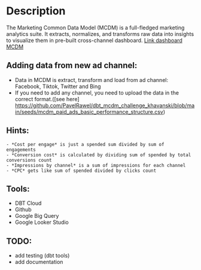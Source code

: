 

# Description
The Marketing Common Data Model (MCDM) is a full-fledged marketing analytics suite. It extracts, normalizes, and transforms raw data into insights to visualize them in pre-built cross-channel dashboard.
 [Link dashboard MCDM](https://lookerstudio.google.com/reporting/6b3ff69f-45ce-421d-a7d4-e4d35e8cfd80/page/p_jkx3k9996c)

## Adding data from new ad channel:
- Data in MCDM is extract, transform and load from ad channel: Facebook, Tiktok, Twitter and Bing
- If you need to add any channel, you need to upload the data in the correct format.([see here] https://github.com/PavelRawel/dbt_mcdm_challenge_khavanski/blob/main/seeds/mcdm_paid_ads_basic_performance_structure.csv)

## Hints:
	- *Cost per engage* is just a spended sum divided by sum of engagements
	- *Conversion cost* is calculated by dividing sum of spended by total conversions count
	- *Impressions by channel* is a sum of impressions for each channel
	- *CPC* gets like sum of spended divided by clicks count

## Tools:
-   DBT Cloud
-   Github
-   Google Big Query
-   Google Looker Studio


## TODO:
 - add testing (dbt tools)
 - add documentation
